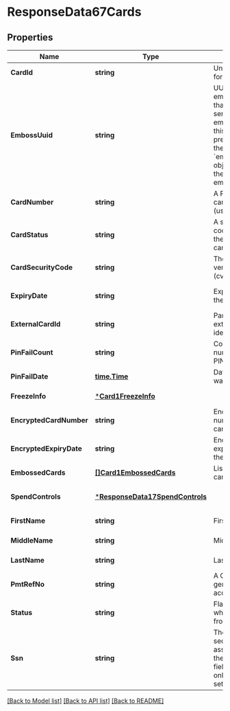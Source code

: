 # ResponseData67Cards

## Properties
Name | Type | Description | Notes
------------ | ------------- | ------------- | -------------
**CardId** | **string** | Unique identifier for a card | [default to null]
**EmbossUuid** | **string** | UUID for an emboss record that has been sent to the embosser. When this field is present outside the &#x60;embossed_cards&#x60; object, it contains the most recent emboss UUID. | [optional] [default to null]
**CardNumber** | **string** | A PAN or 16 digit card number (usually masked) | [default to null]
**CardStatus** | **string** | A single character code specifying the status of the card | [optional] [default to null]
**CardSecurityCode** | **string** | The card verification value (cvv) | [optional] [default to null]
**ExpiryDate** | **string** | Expiration date of the card | [optional] [default to null]
**ExternalCardId** | **string** | Partner specified external card identity | [default to null]
**PinFailCount** | **string** | Counts the number of times a PIN entry fails | [default to null]
**PinFailDate** | [**time.Time**](time.Time.md) | Date a PIN fail was recorded | [default to null]
**FreezeInfo** | [***Card1FreezeInfo**](Card1_freeze_info.md) |  | [default to null]
**EncryptedCardNumber** | **string** | Encrypted number for the card | [optional] [default to null]
**EncryptedExpiryDate** | **string** | Encrypted expiration date for the card | [optional] [default to null]
**EmbossedCards** | [**[]Card1EmbossedCards**](Card1_embossed_cards.md) | List of embossed card objects | [default to null]
**SpendControls** | [***ResponseData17SpendControls**](ResponseData17_spend_controls.md) |  | [optional] [default to null]
**FirstName** | **string** | First name | [default to null]
**MiddleName** | **string** | Middle name | [default to null]
**LastName** | **string** | Last name | [default to null]
**PmtRefNo** | **string** | A Galileo generated account number | [default to null]
**Status** | **string** | Flag showing whether a card is frozen or not | [optional] [default to null]
**Ssn** | **string** | The social security number associated with the account. This field is returned only if &#x60;CINFN&#x60; is set. | [optional] [default to null]

[[Back to Model list]](../README.md#documentation-for-models) [[Back to API list]](../README.md#documentation-for-api-endpoints) [[Back to README]](../README.md)

